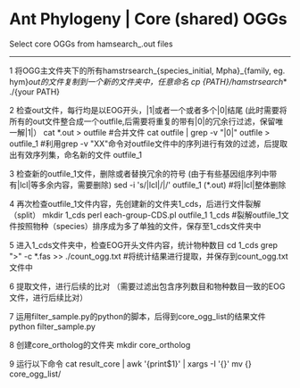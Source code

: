 # Ant Phylogeny | Core (shared) OGGs

Select core OGGs from hamsearch_<species>.out files

-------------------------------------------------------------------------------------------------------------------


1   将OGG主文件夹下的所有hamstrsearch_{species_initial, Mpha}_{family, eg. hym}_out的文件复制到一个新的文件夹中，任意命名
    cp {PATH}/hamstrsearch_* ./{your PATH}

2   检查out文件，每行均是以EOG开头，|1|或者一个或者多个|0|结尾
    (此时需要将所有的out文件整合成一个outfile,后需要将重复的带有|0|的冗余行过滤，保留唯一解|1|）
    cat *.out > outfile #合并文件
    cat outfile | grep -v "|0|" outfile > outfile_1 #利用grep -v "XX"命令对outfile文件中的序列进行有效的过滤，后提取出有效序列集，命名新的文件     outfile_1

3   检查新的outfile_1文件，删除或者替换冗余的符号
    (由于有些基因组序列中带有|lcl|等多余内容，需要删除)
    sed -i 's/|lcl|/|/' outfile_1  (*.out) #将|lcl|整体删除

4   再次检查outfile_1文件内容，先创建新的文件夹1_cds，后进行文件裂解（split）
    mkdir 1_cds
    perl each-group-CDS.pl outfile_1 1_cds #裂解outfile_1文件按照物种（species）排序成为多了单独的文件，保存至1_cds文件夹中

5   进入1_cds文件夹中，检查EOG开头文件内容，统计物种数目
    cd 1_cds
    grep ">" -c *.fas >> ./count_ogg.txt #将统计结果进行提取，并保存到count_ogg.txt文件中

6   提取文件，进行后续的比对
    （需要过滤出包含序列数目和物种数目一致的EOG文件，进行后续比对）

7   运用filter_sample.py的python的脚本，后得到core_ogg_list的结果文件
    python filter_sample.py

8   创建core_ortholog的文件夹
    mkdir core_ortholog

9   运行以下命令
    cat result_core | awk '{print$1}' | xargs -I '{}' mv {} core_ogg_list/
